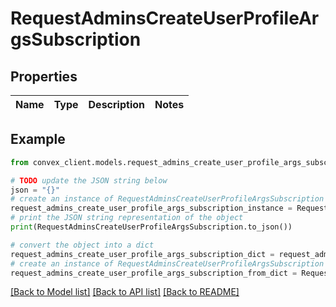 # RequestAdminsCreateUserProfileArgsSubscription


## Properties

Name | Type | Description | Notes
------------ | ------------- | ------------- | -------------

## Example

```python
from convex_client.models.request_admins_create_user_profile_args_subscription import RequestAdminsCreateUserProfileArgsSubscription

# TODO update the JSON string below
json = "{}"
# create an instance of RequestAdminsCreateUserProfileArgsSubscription from a JSON string
request_admins_create_user_profile_args_subscription_instance = RequestAdminsCreateUserProfileArgsSubscription.from_json(json)
# print the JSON string representation of the object
print(RequestAdminsCreateUserProfileArgsSubscription.to_json())

# convert the object into a dict
request_admins_create_user_profile_args_subscription_dict = request_admins_create_user_profile_args_subscription_instance.to_dict()
# create an instance of RequestAdminsCreateUserProfileArgsSubscription from a dict
request_admins_create_user_profile_args_subscription_from_dict = RequestAdminsCreateUserProfileArgsSubscription.from_dict(request_admins_create_user_profile_args_subscription_dict)
```
[[Back to Model list]](../README.md#documentation-for-models) [[Back to API list]](../README.md#documentation-for-api-endpoints) [[Back to README]](../README.md)


